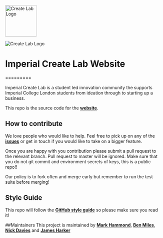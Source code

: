 <img src="http://www.imperialcreatelab.com/LogoAdjacent.png" width="100" alt="Create Lab Logo">

![Create Lab Logo](http://www.imperialcreatelab.com/LogoAdjacent.png)

# Imperial Create Lab Website
=========

Imperial Create Lab is a student led innovation community the supports Imperial College London students from ideation through to starting up a business.

This repo is the source code for the **[website](http://www.imperialcreatelab.com)**.

## How to contribute
We love people who would like to help. Feel free to pick up on any of the **[issues](https://github.com/icsaas/createlab/issues)** or get in touch if you would like to take on a bigger feature.

Once you are happy with you contribution please submit a pull request to the relevant branch. Pull request to master will be ignored. Make sure that you do not git commit and environment secrets of keys, this is a public repo!!

Our policy is to fork often and merge early but remember to run the test suite before merging!


## Style Guide
This repo will follow the **[GitHub style guide](https://github.com/styleguide)** so please make sure you read it!

##Maintainers
This project is maintained by **[Mark Hammond](https://github.com/mwhammond)**, **[Ben Miles](https://github.com/bmiles)**, **[Nick Davies](https://github.com/nicktdavies)** and **[James Harker](https://github.com/jamesharker)**
